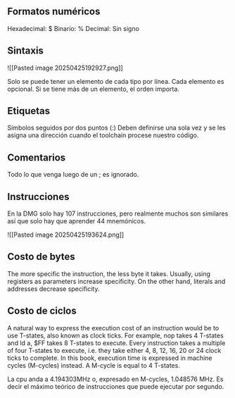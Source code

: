 ## Formatos numéricos
Hexadecimal: $
Binario: %
Decimal: Sin signo

## Sintaxis
![[Pasted image 20250425192927.png]]

Solo se puede tener un elemento de cada tipo por línea.
Cada elemento es opcional.
Si se tiene más de un elemento, el orden importa. 

## Etiquetas
Símbolos seguidos por dos puntos (:)
Deben definirse una sola vez y se les asigna una dirección cuando el toolchain procese nuestro código. 

## Comentarios
Todo lo que venga luego de un ; es ignorado.

## Instrucciones
En la DMG solo hay 107 instrucciones, pero realmente muchos son similares así que solo hay que aprender 44 mnemónicos. 

![[Pasted image 20250425193624.png]]

## Costo de bytes

The more specific the instruction, the less byte it takes.
Usually, using registers as parameters increase specificity. On the other hand, literals and addresses
decrease specificity.

## Costo de ciclos

A natural way to express the execution cost of an instruction would be to use T-states, also known as clock ticks. For example, nop takes 4 T-states and ld a, $FF takes 8 T-states to execute. Every
instruction takes a multiple of four T-states to execute, i.e. they take either 4, 8, 12, 16, 20 or 24 clock
ticks to complete. In this book, execution time is expressed in machine cycles (M-cycles) instead. A M-cycle is equal to 4 T-states.

La cpu anda a 4.194303MHz o, expresado en M-cycles, 1.048576 MHz. Es decir el máximo teórico de instrucciones que puede ejecutar por segundo.

